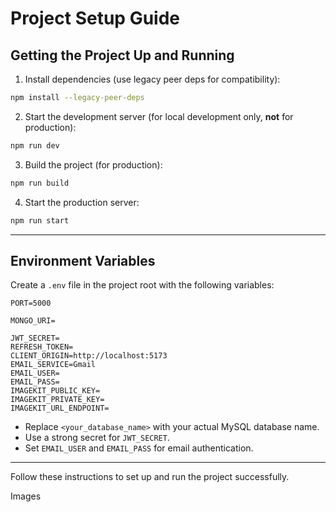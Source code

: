 
# Project Setup Guide


## Getting the Project Up and Running

1. Install dependencies (use legacy peer deps for compatibility):

```bash
npm install --legacy-peer-deps
```

2. Start the development server (for local development only, **not** for production):

```bash
npm run dev
```

3. Build the project (for production):

```bash
npm run build
```

4. Start the production server:

```bash
npm run start
```

---

## Environment Variables

Create a `.env` file in the project root with the following variables:

```env
PORT=5000

MONGO_URI=

JWT_SECRET=
REFRESH_TOKEN=
CLIENT_ORIGIN=http://localhost:5173
EMAIL_SERVICE=Gmail
EMAIL_USER=
EMAIL_PASS=
IMAGEKIT_PUBLIC_KEY=
IMAGEKIT_PRIVATE_KEY=
IMAGEKIT_URL_ENDPOINT=

```

- Replace `<your_database_name>` with your actual MySQL database name.
- Use a strong secret for `JWT_SECRET`.
- Set `EMAIL_USER` and `EMAIL_PASS` for email authentication.

---


Follow these instructions to set up and run the project successfully.

Images


